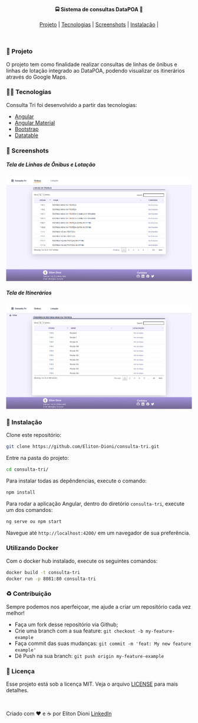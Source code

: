 <h4 align="center">
  <b>🚍 Sistema de consultas DataPOA 🚌</b>
</h4>

<p align="center">
  <a href="#-projeto">Projeto</a> |
  <a href="#-tecnologias">Tecnologias</a> |
  <a href="#-screenshots">Screenshots</a> |
  <a href="#-instalação">Instalação</a>   |
</p>

<br>

### 🚐 Projeto

O projeto tem como finalidade realizar consultas de linhas de ônibus e linhas de lotação integrado ao DataPOA, podendo visualizar os itinerários através do Google Maps.

### 👨‍💻 Tecnologias  

Consulta Tri foi desenvolvido a partir das tecnologias:

* [Angular](https://angular.io/)
* [Angular Material](https://material.angular.io/)
* [Bootstrap](https://getbootstrap.com/)
* [Datatable](https://datatables.net/)

### 📸 Screenshots

##### Tela de Linhas de Ônibus e Lotação

![telaInicial](./images/telaInicial.png)

##### Tela de Itinerários

![telaItinerarios](./images/telaItinerarios.png)

### 💾 Instalação

Clone este repositório:

```bash
git clone https://github.com/Eliton-Dioni/consulta-tri.git
```

Entre na pasta do projeto:

```bash
cd consulta-tri/
```

Para instalar todas as depêndencias, execute o comando:

```bash
npm install
```

Para rodar a aplicação Angular, dentro do diretório `consulta-tri`, execute um dos comandos:

```bash
ng serve ou npm start
```

Navegue até `http://localhost:4200/` em um navegador de sua preferência.

### Utilizando Docker

Com o docker hub instalado, execute os seguintes comandos:

```bash
docker build -t consulta-tri
docker run -p 8081:80 consulta-tri
```

### ♻️ Contribuição

Sempre podemos nos aperfeiçoar, me ajude a criar um repositório cada vez melhor!

* Faça um fork desse repositório via Github;
* Crie uma branch com a sua feature: `git checkout -b my-feature-example`
* Faça commit das suas mudanças: `git commit -m 'feat: My new feature example'`
* Dê Push na sua branch: `git push origin my-feature-example`

### 📝 Licença

Esse projeto está sob a licença MIT. Veja o arquivo [LICENSE](./LICENSE) para mais detalhes.

</br>

Criado com ❤️ e ☕ por Eliton Dioni [LinkedIn](https://www.linkedin.com/in/eliton-dioni-9628a0104/)
